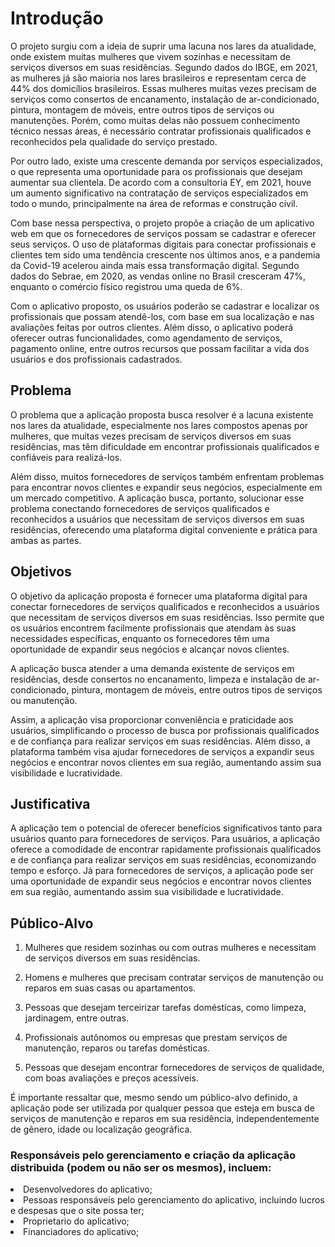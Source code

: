 <h1>Introdução</h1>

<p>O projeto surgiu com a ideia de suprir uma lacuna nos lares da atualidade, onde existem muitas mulheres que vivem sozinhas e necessitam de serviços diversos em suas residências. Segundo dados do IBGE, em 2021, as mulheres já são maioria nos lares brasileiros e representam cerca de 44% dos domicílios brasileiros. Essas mulheres muitas vezes precisam de serviços como consertos de encanamento, instalação de ar-condicionado, pintura, montagem de móveis, entre outros tipos de serviços ou manutenções. Porém, como muitas delas não possuem conhecimento técnico nessas áreas, é necessário contratar profissionais qualificados e reconhecidos pela qualidade do serviço prestado.

Por outro lado, existe uma crescente demanda por serviços especializados, o que representa uma oportunidade para os profissionais que desejam aumentar sua clientela. De acordo com a consultoria EY, em 2021, houve um aumento significativo na contratação de serviços especializados em todo o mundo, principalmente na área de reformas e construção civil.

Com base nessa perspectiva, o projeto propõe a criação de um aplicativo web em que os fornecedores de serviços possam se cadastrar e oferecer seus serviços. O uso de plataformas digitais para conectar profissionais e clientes tem sido uma tendência crescente nos últimos anos, e a pandemia da Covid-19 acelerou ainda mais essa transformação digital. Segundo dados do Sebrae, em 2020, as vendas online no Brasil cresceram 47%, enquanto o comércio físico registrou uma queda de 6%.

Com o aplicativo proposto, os usuários poderão se cadastrar e localizar os profissionais que possam atendê-los, com base em sua localização e nas avaliações feitas por outros clientes. Além disso, o aplicativo poderá oferecer outras funcionalidades, como agendamento de serviços, pagamento online, entre outros recursos que possam facilitar a vida dos usuários e dos profissionais cadastrados. </p>

<h2>Problema</h2>
<p>O problema que a aplicação proposta busca resolver é a lacuna existente nos lares da atualidade, especialmente nos lares compostos apenas por mulheres, que muitas vezes precisam de serviços diversos em suas residências, mas têm dificuldade em encontrar profissionais qualificados e confiáveis para realizá-los.

Além disso, muitos fornecedores de serviços também enfrentam problemas para encontrar novos clientes e expandir seus negócios, especialmente em um mercado competitivo. A aplicação busca, portanto, solucionar esse problema conectando fornecedores de serviços qualificados e reconhecidos a usuários que necessitam de serviços diversos em suas residências, oferecendo uma plataforma digital conveniente e prática para ambas as partes.</p>


## Objetivos

O objetivo da aplicação proposta é fornecer uma plataforma digital para conectar fornecedores de serviços qualificados e reconhecidos a usuários que necessitam de serviços diversos em suas residências. Isso permite que os usuários encontrem facilmente profissionais que atendam às suas necessidades específicas, enquanto os fornecedores têm uma oportunidade de expandir seus negócios e alcançar novos clientes.

A aplicação busca atender a uma demanda existente de serviços em residências, desde consertos no encanamento, limpeza e instalação de ar-condicionado, pintura, montagem de móveis, entre outros tipos de serviços ou manutenção.

Assim, a aplicação visa proporcionar conveniência e praticidade aos usuários, simplificando o processo de busca por profissionais qualificados e de confiança para realizar serviços em suas residências. Além disso, a plataforma também visa ajudar fornecedores de serviços a expandir seus negócios e encontrar novos clientes em sua região, aumentando assim sua visibilidade e lucratividade.
 

## Justificativa

A aplicação tem o potencial de oferecer benefícios significativos tanto para usuários quanto para fornecedores de serviços. Para usuários, a aplicação oferece a comodidade de encontrar rapidamente profissionais qualificados e de confiança para realizar serviços em suas residências, economizando tempo e esforço. Já para fornecedores de serviços, a aplicação pode ser uma oportunidade de expandir seus negócios e encontrar novos clientes em sua região, aumentando assim sua visibilidade e lucratividade.

## Público-Alvo

1. Mulheres que residem sozinhas ou com outras mulheres e necessitam de serviços diversos em suas residências.

2. Homens e mulheres que precisam contratar serviços de manutenção ou reparos em suas casas ou apartamentos.

3. Pessoas que desejam terceirizar tarefas domésticas, como limpeza, jardinagem, entre outras.

4. Profissionais autônomos ou empresas que prestam serviços de manutenção, reparos ou tarefas domésticas.

5. Pessoas que desejam encontrar fornecedores de serviços de qualidade, com boas avaliações e preços acessíveis.

É importante ressaltar que, mesmo sendo um público-alvo definido, a aplicação pode ser utilizada por qualquer pessoa que esteja em busca de serviços de manutenção e reparos em sua residência, independentemente de gênero, idade ou localização geográfica.
<h3>Responsáveis pelo gerenciamento e criação da aplicação distribuida (podem ou não ser os mesmos), incluem:</h3>
<li>Desenvolvedores do aplicativo;</li>
<li>Pessoas responsáveis pelo gerenciamento do aplicativo, incluindo lucros e despesas que o site possa ter;</li>
<li>Proprietario do aplicativo;</li>
<li>Financiadores do aplicativo;</li>

